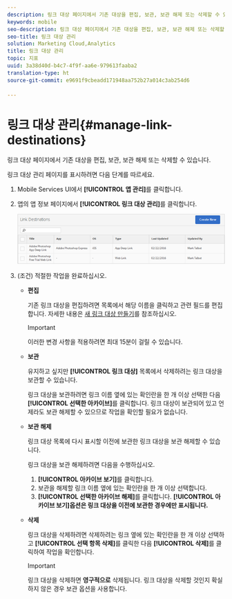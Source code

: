 ```yaml
---
description: 링크 대상 페이지에서 기존 대상을 편집, 보관, 보관 해제 또는 삭제할 수 있습니다.
keywords: mobile
seo-description: 링크 대상 페이지에서 기존 대상을 편집, 보관, 보관 해제 또는 삭제할 수 있습니다.
seo-title: 링크 대상 관리
solution: Marketing Cloud,Analytics
title: 링크 대상 관리
topic: 지표
uuid: 3a38d40d-b4c7-4f9f-aa6e-979613faaba2
translation-type: ht
source-git-commit: e9691f9cbeadd171948aa752b27a014c3ab254d6

---
```



# 링크 대상 관리{#manage-link-destinations}

링크 대상 페이지에서 기존 대상을 편집, 보관, 보관 해제 또는 삭제할 수 있습니다.

링크 대상 관리 페이지를 표시하려면 다음 단계를 따르세요. 

1. Mobile Services UI에서 **[!UICONTROL 앱 관리]**&#x200B;를 클릭합니다.
1. 앱의 앱 정보 페이지에서 **[!UICONTROL 링크 대상 관리]**&#x200B;를 클릭합니다.

   ![링크 대상](assets/link_destinations_list.png)

1. (조건) 적절한 작업을 완료하십시오. 

   * **편집**

      기존 링크 대상을 편집하려면 목록에서 해당 이름을 클릭하고 관련 필드를 편집합니다. 자세한 내용은 [새 링크 대상 만들기](/help/using/acquisition-main/c-manage-link-destinations/t-create-new-app-deep-link-destination.md)를 참조하십시오.

      >[!IMPORTANT]
      >
      >이러한 변경 사항을 적용하려면 최대 15분이 걸릴 수 있습니다.

   * **보관**

      유지하고 싶지만 **[!UICONTROL 링크 대상]** 목록에서 삭제하려는 링크 대상을 보관할 수 있습니다.

      링크 대상을 보관하려면 링크 이름 옆에 있는 확인란을 한 개 이상 선택한 다음 **[!UICONTROL 선택한 아카이브]**&#x200B;를 클릭합니다. 링크 대상이 보관되어 있고 언제라도 보관 해제할 수 있으므로 작업을 확인할 필요가 없습니다.

   * **보관 해제**

      링크 대상 목록에 다시 표시할 이전에 보관한 링크 대상을 보관 해제할 수 있습니다.

      링크 대상을 보관 해제하려면 다음을 수행하십시오.

      1. **[!UICONTROL 아카이브 보기]**&#x200B;를 클릭합니다.
      1. 보관을 해제할 링크 이름 옆에 있는 확인란을 한 개 이상 선택합니다.
      1. **[!UICONTROL 선택한 아카이브 해제]**&#x200B;를 클릭합니다.
      **[!UICONTROL 아카이브 보기]옵션은 링크 대상을 이전에 보관한 경우에만 표시됩니다.**

   * **삭제**

      링크 대상을 삭제하려면 삭제하려는 링크 옆에 있는 확인란을 한 개 이상 선택하고 **[!UICONTROL 선택 항목 삭제]**&#x200B;를 클릭한 다음 **[!UICONTROL 삭제]**&#x200B;를 클릭하여 작업을 확인합니다.

      >[!IMPORTANT]
      >
      >링크 대상을 삭제하면 **영구적으로** 삭제됩니다. 링크 대상을 삭제할 것인지 확실하지 않은 경우 보관 옵션을 사용합니다.



